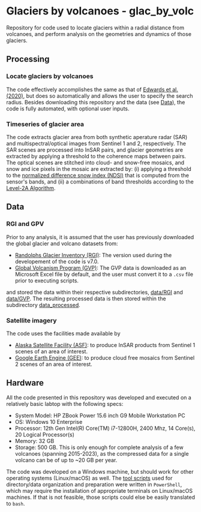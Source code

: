 # Glaciers by volcanoes - glac_by_volc

Repository for code used to locate glaciers within a radial distance from volcanoes, and perform analysis on the geometries and dynamics of those glaciers. 



## Processing

### Locate glaciers by volcanoes

The code effectively accomplishes the same as that of [Edwards et al. (2020)](https://doi.org/10.1016/j.gloplacha.2020.103356), but does so automatically and allows the user to specify the search radius. Besides downloading this repository and the data (see [Data](#data)), the code is fully automated, with optional user inputs.

### Timeseries of glacier area

The code extracts glacier area from both synthetic aperature radar (SAR) and multispectral/optical images from Sentinel 1 and 2, respectively. The SAR scenes are processed into InSAR pairs, and glacier geometries are extracted by applying a threshold to the coherence maps between pairs. The optical scenes are stitched into cloud- and snow-free mosaics, and snow and ice pixels in the mosaic are extracted by: (i) applying a threshold to the [normalized difference snow index (NDSI)](https://custom-scripts.sentinel-hub.com/sentinel-2/ndsi/) that is computed from the sensor's bands, and (ii) a combinations of band thresholds according to the [Level-2A Algorithm](https://sentinels.copernicus.eu/web/sentinel/technical-guides/sentinel-2-msi/level-2a/algorithm-overview).



## Data

### RGI and GPV

Prior to any analysis, it is assumed that the user has previously downloaded the global glacier and volcano datasets from:
 - [Randolphs Glacier Inventory (RGI)](http://www.glims.org/rgi_user_guide/welcome.html): The version used during the developement of the code is v7.0.
 - [Global Volcanism Program (GVP)](https://volcano.si.edu/volcanolist_holocene.cfm): The GVP data is downloaded as an Microsoft Excel file by default, and the user must convert it to a `.csv` file prior to executing scripts.

and stored the data within their respective subdirectories, [data/RGI](./data/RGI) and [data/GVP](./data/GVP). The resulting processed data is then stored within the subdirectory [data_processed](./data_processed).

### Satellite imagery

The code uses the facilities made available by 
 - [Alaska Satellite Facility (ASF)](https://asf.alaska.edu/): to produce InSAR products from Sentinel 1 scenes of an area of interest.
 - [Google Earth Engine (GEE)](https://earthengine.google.com/): to produce cloud free mosaics from Sentinel 2 scenes of an area of interest.



## Hardware

All the code presented in this repository was developed and executed on a relatively basic labtop with the following specs:
 - System Model:	HP ZBook Power 15.6 inch G9 Mobile Workstation PC
 - OS: Windows 10 Enterprise
 - Processor:	12th Gen Intel(R) Core(TM) i7-12800H, 2400 Mhz, 14 Core(s), 20 Logical Processor(s)
 - Memory: 32 GB
 - Storage: 500 GB. This is only enough for complete analysis of a few volcanoes (spanning 2015-2023), as the compressed data for a single volcano can be of up to ~20 GB per year.

The code was developed on a Windows machine, but should work for other operating systems (Linux/macOS) as well. The [tool scripts](./src/tools/ps1) used for directory/data organization and preparation were written in `PowerShell`, which may require the installation of appropriate terminals on Linux/macOS machines. If that is not feasible, those scripts could else be easily translated to `bash`.
